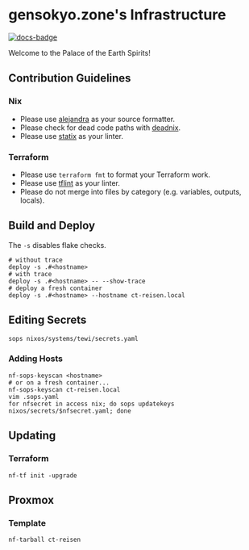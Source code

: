 # gensokyo.zone's Infrastructure

[![docs-badge][]][docs]

Welcome to the Palace of the Earth Spirits!

## Contribution Guidelines

### Nix

* Please use [alejandra](https://github.com/kamadorueda/alejandra) as your source formatter.
* Please check for dead code paths with [deadnix](https://github.com/astro/deadnix).
* Please use [statix](https://github.com/nerdypepper/statix) as your linter.

### Terraform

* Please use `terraform fmt` to format your Terraform work.
* Please use [tflint](https://github.com/terraform-linters/tflint) as your linter.
* Please do not merge into files by category (e.g. variables, outputs, locals).

## Build and Deploy

The `-s` disables flake checks.

```shell
# without trace
deploy -s .#<hostname>
# with trace
deploy -s .#<hostname> -- --show-trace
# deploy a fresh container
deploy -s .#<hostname> --hostname ct-reisen.local
```

## Editing Secrets

```shell
sops nixos/systems/tewi/secrets.yaml
```

### Adding Hosts

```shell
nf-sops-keyscan <hostname>
# or on a fresh container...
nf-sops-keyscan ct-reisen.local
vim .sops.yaml
for nfsecret in access nix; do sops updatekeys nixos/secrets/$nfsecret.yaml; done
```

## Updating

### Terraform

```shell
nf-tf init -upgrade
```

## Proxmox

### Template

```shell
nf-tarball ct-reisen
```

[docs-badge]: https://img.shields.io/badge/API-docs-blue.svg?style=flat-square
[docs]: https://gensokyo.zone/docs/
